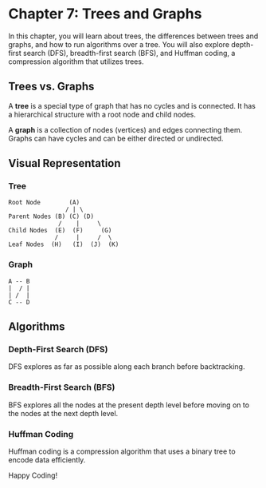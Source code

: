 # Chapter 7: Trees and Graphs

In this chapter, you will learn about trees, the differences between trees and graphs, and how to run algorithms over a tree. You will also explore depth-first search (DFS), breadth-first search (BFS), and Huffman coding, a compression algorithm that utilizes trees.

## Trees vs. Graphs

A **tree** is a special type of graph that has no cycles and is connected. It has a hierarchical structure with a root node and child nodes.

A **graph** is a collection of nodes (vertices) and edges connecting them. Graphs can have cycles and can be either directed or undirected.

## Visual Representation

### Tree

```
Root Node        (A)
                / | \
Parent Nodes (B) (C) (D)
              /    |     \
Child Nodes  (E)  (F)     (G)
             /     |     /  \
Leaf Nodes  (H)   (I)  (J)  (K)
```

### Graph

```
A -- B
|  / |
| /  |
C -- D
```

## Algorithms

### Depth-First Search (DFS)

DFS explores as far as possible along each branch before backtracking.

### Breadth-First Search (BFS)

BFS explores all the nodes at the present depth level before moving on to the nodes at the next depth level.

### Huffman Coding

Huffman coding is a compression algorithm that uses a binary tree to encode data efficiently.

Happy Coding!
